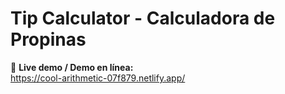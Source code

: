 # Tip Calculator - Calculadora de Propinas

🔗 **Live demo / Demo en línea:**\
https://cool-arithmetic-07f879.netlify.app/
